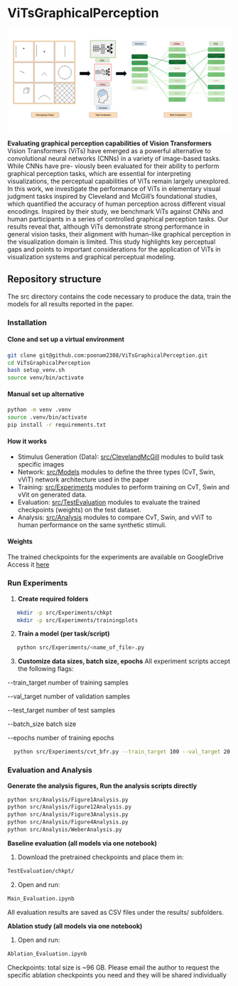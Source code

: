 # ViTsGraphicalPerception

![Graphical Abstract](src/Images/GP.png)

**Evaluating graphical perception capabilities of Vision Transformers**  
Vision Transformers (ViTs) have emerged as a powerful alternative to convolutional
neural networks (CNNs) in a variety of image-based tasks. While CNNs have pre-
viously been evaluated for their ability to perform graphical perception tasks, which
are essential for interpreting visualizations, the perceptual capabilities of ViTs remain
largely unexplored. In this work, we investigate the performance of ViTs in elementary
visual judgment tasks inspired by Cleveland and McGill’s foundational studies, which
quantified the accuracy of human perception across different visual encodings. Inspired
by their study, we benchmark ViTs against CNNs and human participants in a series of
controlled graphical perception tasks. Our results reveal that, although ViTs demonstrate
strong performance in general vision tasks, their alignment with human-like graphical
perception in the visualization domain is limited. This study highlights key perceptual
gaps and points to important considerations for the application of ViTs in visualization
systems and graphical perceptual modeling.

##  Repository structure
The src directory contains the code necessary to produce the data, train the models for all results reported in the paper.

### Installation 
#### Clone and set up a virtual environment
```bash
git clone git@github.com:poonam2308/ViTsGraphicalPerception.git
cd ViTsGraphicalPerception
bash setup_venv.sh
source venv/bin/activate

```
#### Manual set up alternative
```bash
python -m venv .venv
source .venv/bin/activate
pip install -r requirements.txt

```

#### How it works 
- Stimulus Generation (Data): [src/ClevelandMcGill](src/ClevelandMcGill) modules to build task specific images 
- Network: [src/Models](src/Models) modules to define the three types (CvT, Swin, vViT) network architecture used in the paper
- Training: [src/Experiments](src/Experiments) modules to perform training on CvT, Swin and vVit on generated data. 
- Evaluation: [src/TestEvaluation](src/TestEvaluation) modules to evaluate the trained checkpoints (weights) on the test dataset. 
- Analysis: [src/Analysis](src/Analysis) modules to compare CvT, Swin, and vViT to human performance on the same synthetic stimuli.

#### Weights
The trained checkpoints for the experiments are available on GoogleDrive
Access it [here](https://drive.google.com/drive/folders/16w2oXF3nrA5wI-i6CxIxIX73Z7Pf6qWF?usp=drive_link)


### Run Experiments

1. **Create required folders**

```bash
   mkdir -p src/Experiments/chkpt
   mkdir -p src/Experiments/trainingplots
```

2. **Train a model (per task/script)**

```bash
   python src/Experiments/<name_of_file>.py
```
3. **Customize data sizes, batch size, epochs**
All experiment scripts accept the following flags:

--train_target <int> number of training samples

--val_target <int> number of validation samples

--test_target <int> number of test samples

--batch_size <int> batch size

--epochs <int> number of training epochs

```bash
  python src/Experiments/cvt_bfr.py --train_target 100 --val_target 20 --test_target 20 --batch_size 32  --epochs 100
```


###  Evaluation and Analysis 
**Generate the analysis figures, Run the analysis scripts directly**
```bash
python src/Analysis/Figure1Analysis.py
python src/Analysis/Figure12Analysis.py
python src/Analysis/Figure3Analysis.py
python src/Analysis/Figure4Analysis.py
python src/Analysis/WeberAnalysis.py
```
**Baseline evaluation (all models via one notebook)**
1. Download the pretrained checkpoints and place them in:

```bash
TestEvaluation/chkpt/
```
2. Open and run:

```bash
Main_Evaluation.ipynb
```

All evaluation results are saved as CSV files under the  results/ subfolders.


**Ablation study (all models via one notebook)**

1. Open and run:

```bash
Ablation_Evaluation.ipynb
```

Checkpoints: total size is ~96 GB. Please email the author to request the specific ablation checkpoints you need and they will be shared individually